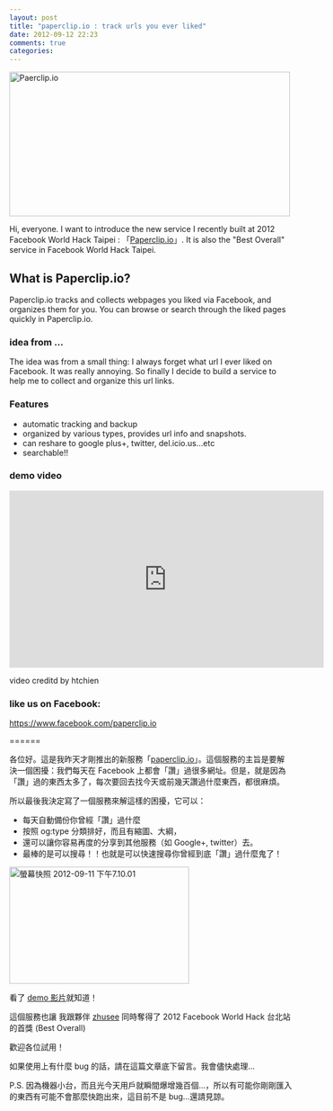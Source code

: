 ```yaml
---
layout: post
title: "paperclip.io : track urls you ever liked"
date: 2012-09-12 22:23
comments: true
categories: 
---
```


<a href="http://paperclip.io" title="Paerclip.io by xdite, on Flickr"><img src="http://farm9.staticflickr.com/8449/7981727596_abbb2a2de9.jpg" width="500" height="257" alt="Paerclip.io"></a>

Hi, everyone. I want to introduce the new service I recently built at 2012 Facebook World Hack Taipei : 「[Paperclip.io](http://paperclip.io)」. It is also the "Best Overall" service in Facebook World Hack Taipei.

## What is Paperclip.io?

Paperclip.io tracks and collects webpages you liked via Facebook, and organizes them for you. You can browse or search through the liked pages quickly in Paperclip.io.

### idea from …

The idea was from a small thing: I always forget what url I ever liked on Facebook. It was really annoying. So finally I decide to build a service to help me to collect and organize this url links.

### Features

* automatic tracking and backup 
* organized by various types, provides url info  and snapshots.
* can reshare to google plus+, twitter, del.icio.us…etc
* searchable!!

### demo video


<iframe width="560" height="315" src="http://www.youtube.com/embed/FM6FOl4frRc" frameborder="0" allowfullscreen></iframe>

video creditd by htchien

### like us on Facebook:

<https://www.facebook.com/paperclip.io>


====== 

各位好。這是我昨天才剛推出的新服務「[paperclip.io](http://paperclip.io)」。這個服務的主旨是要解決一個困擾：我們每天在 Facebook 上都會「讚」過很多網址。但是，就是因為「讚」過的東西太多了，每次要回去找今天或前幾天讚過什麼東西，都很麻煩。

所以最後我決定寫了一個服務來解這樣的困擾，它可以：


* 每天自動備份你曾經「讚」過什麼
* 按照 og:type 分類排好，而且有縮圖、大綱，
* 還可以讓你容易再度的分享到其他服務（如 Google+, twitter）去。
* 最棒的是可以搜尋！！也就是可以快速搜尋你曾經到底「讚」過什麼鬼了！

<a href="http://www.flickr.com/photos/xdite/7981771741/" title="螢幕快照 2012-09-11 下午7.10.01 by xdite, on Flickr"><img src="http://farm9.staticflickr.com/8180/7981771741_e6f28baf19_n.jpg" width="320" height="208" alt="螢幕快照 2012-09-11 下午7.10.01"></a>

看了 [demo 影片](http://youtu.be/FM6FOl4frRc)就知道！

這個服務也讓 我跟夥伴 [zhusee](http://twitter.com/zhusee2) 同時奪得了 2012 Facebook World Hack 台北站的首獎 (Best Overall)

歡迎各位試用！

如果使用上有什麼 bug 的話，請在這篇文章底下留言。我會儘快處理…

P.S. 因為機器小台，而且光今天用戶就瞬間爆增幾百個...，所以有可能你剛剛匯入的東西有可能不會那麼快跑出來，這目前不是 bug…還請見諒。

